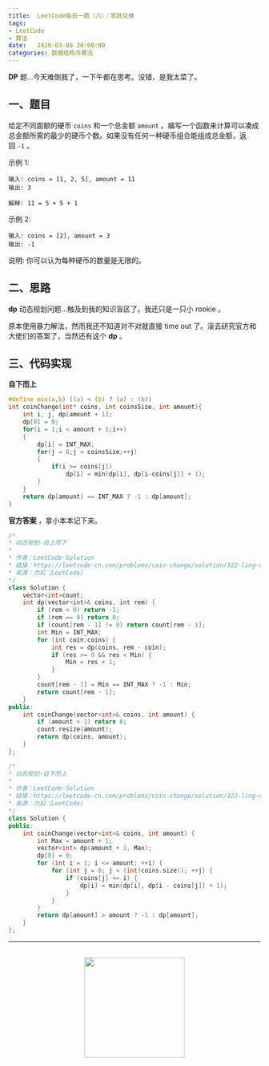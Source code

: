 ```yaml
---
title:  LeetCode每日一题（八）：零钱兑换
tags:
- LeetCode
- 算法
date:   2020-03-08 20:00:00
categories: 数据结构与算法
---
```


**DP** 题...今天难倒我了，一下午都在思考。没错，是我太菜了。

## 一、题目

给定不同面额的硬币 `coins` 和一个总金额 `amount` 。编写一个函数来计算可以凑成总金额所需的最少的硬币个数。如果没有任何一种硬币组合能组成总金额，返回 `-1` 。

示例 1:

```
输入: coins = [1, 2, 5], amount = 11
输出: 3 

解释: 11 = 5 + 5 + 1
```

示例 2:

```
输入: coins = [2], amount = 3
输出: -1
```

说明:
你可以认为每种硬币的数量是无限的。

## 二、思路

**dp** 动态规划问题...触及到我的知识盲区了。我还只是一只小 rookie 。

原本使用暴力解法，然而我还不知道对不对就直接 time out 了。滚去研究官方和大佬们的答案了，当然还有这个 **dp** 。

## 三、代码实现

**自下而上**

```c
#define min(a,b) ((a) < (b) ? (a) : (b))
int coinChange(int* coins, int coinsSize, int amount){
    int i, j, dp[amount + 1];
    dp[0] = 0;
    for(i = 1;i < amount + 1;i++)
    {
        dp[i] = INT_MAX;
        for(j = 0;j < coinsSize;++j)
        {
            if(i >= coins[j])
                dp[i] = min(dp[i], dp[i-coins[j]] + 1);
        }
    }
    return dp[amount] == INT_MAX ? -1 : dp[amount];
}
```

**官方答案** ，拿小本本记下来。

```c++
/*
* 动态规划-自上而下
* 
* 作者：LeetCode-Solution
* 链接：https://leetcode-cn.com/problems/coin-change/solution/322-ling-qian-dui-huan-by-leetcode-solution/
* 来源：力扣（LeetCode）
*/
class Solution {
    vector<int>count;
    int dp(vector<int>& coins, int rem) {
        if (rem < 0) return -1;
        if (rem == 0) return 0;
        if (count[rem - 1] != 0) return count[rem - 1];
        int Min = INT_MAX;
        for (int coin:coins) {
            int res = dp(coins, rem - coin);
            if (res >= 0 && res < Min) {
                Min = res + 1;
            }
        }
        count[rem - 1] = Min == INT_MAX ? -1 : Min;
        return count[rem - 1];
    }
public:
    int coinChange(vector<int>& coins, int amount) {
        if (amount < 1) return 0;
        count.resize(amount);
        return dp(coins, amount);
    }
};
```

```c++
/*
* 动态规划-自下而上
* 
* 作者：LeetCode-Solution
* 链接：https://leetcode-cn.com/problems/coin-change/solution/322-ling-qian-dui-huan-by-leetcode-solution/
* 来源：力扣（LeetCode）
*/
class Solution {
public:
    int coinChange(vector<int>& coins, int amount) {
        int Max = amount + 1;
        vector<int> dp(amount + 1, Max);
        dp[0] = 0;
        for (int i = 1; i <= amount; ++i) {
            for (int j = 0; j < (int)coins.size(); ++j) {
                if (coins[j] <= i) {
                    dp[i] = min(dp[i], dp[i - coins[j]] + 1);
                }
            }
        }
        return dp[amount] > amount ? -1 : dp[amount];
    }
};


```

<div align="center">
    <hr style="height:1px;"/>
    <br>
    <img width="200px" src="https://runcoderhang.github.io/thumbnails/wxgzh-hang.png"></img>
</div>